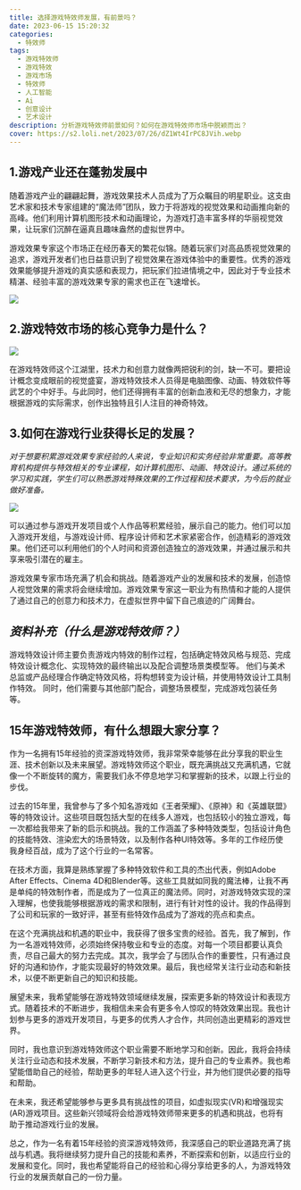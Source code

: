 ```yaml
---
title: 选择游戏特效师发展，有前景吗？
date: 2023-06-15 15:20:32
categories:
  - 特效师
tags:
  - 游戏特效师
  - 游戏特效
  - 游戏市场
  - 特效师
  - 人工智能
  - Ai
  - 创意设计
  - 艺术设计
description: 分析游戏特效师前景如何？如何在游戏特效师市场中脱颖而出？
cover: https://s2.loli.net/2023/07/26/dZ1Wt4IrPC8JVih.webp
---
```



## 1.游戏产业还在蓬勃发展中

随着游戏产业的翩翩起舞，游戏效果技术人员成为了万众瞩目的明星职业。这支由艺术家和技术专家组建的“魔法师”团队，致力于将游戏的视觉效果和动画推向新的高峰。他们利用计算机图形技术和动画理论，为游戏打造丰富多样的华丽视觉效果，让玩家们沉醉在逼真且趣味盎然的虚拟世界中。

游戏效果专家这个市场正在经历春天的繁花似锦。随着玩家们对高品质视觉效果的追求，游戏开发者们也日益意识到了视觉效果在游戏体验中的重要性。优秀的游戏效果能够提升游戏的真实感和表现力，把玩家们拉进情境之中，因此对于专业技术精湛、经验丰富的游戏效果专家的需求也正在飞速增长。

![](https://s2.loli.net/2023/07/26/dZ1Wt4IrPC8JVih.webp)

## 2.游戏特效市场的核心竞争力是什么？

![](https://s2.loli.net/2023/07/26/TBesSYZDQlfMchX.png)

在游戏特效师这个江湖里，技术力和创意力就像两把锐利的剑，缺一不可。要把设计概念变成眼前的视觉盛宴，游戏特效技术人员得是电脑图像、动画、特效软件等武艺的个中好手。与此同时，他们还得拥有丰富的创新血液和无尽的想象力，才能根据游戏的实际需求，创作出独特且引人注目的神奇特效。

## 3.如何在游戏行业获得长足的发展？

*对于想要积累游戏效果专家经验的人来说，专业知识和实务经验非常重要。高等教育机构提供与特效相关的专业课程，如计算机图形、动画、特效设计。通过系统的学习和实践，学生们可以熟悉游戏特殊效果的工作过程和技术要求，为今后的就业做好准备。*

![](https://s2.loli.net/2023/07/26/CdUjRl3DWfoz6r9.png)

可以通过参与游戏开发项目或个人作品等积累经验，展示自己的能力。他们可以加入游戏开发组，与游戏设计师、程序设计师和艺术家紧密合作，创造精彩的游戏效果。他们还可以利用他们的个人时间和资源创造独立的游戏效果，并通过展示和共享来吸引潜在的雇主。

游戏效果专家市场充满了机会和挑战。随着游戏产业的发展和技术的发展，创造惊人视觉效果的需求将会继续增加。游戏效果专家这一职业为有热情和才能的人提供了通过自己的创意力和技术力，在虚拟世界中留下自己痕迹的广阔舞台。

## *资料补充（什么是游戏特效师？）*

游戏特效设计师主要负责游戏内特效的制作过程，包括确定特效风格与规范、完成特效设计概念化、实现特效的最终输出以及配合调整场景类模型等。 他们与美术总监或产品经理合作确定特效风格，将构想转变为设计稿，并使用特效设计工具制作特效。 同时，他们需要与其他部门配合，调整场景模型，完成游戏包装任务等。

## 15年游戏特效师，有什么想跟大家分享？

作为一名拥有15年经验的资深游戏特效师，我非常荣幸能够在此分享我的职业生涯、技术创新以及未来展望。游戏特效师这个职业，既充满挑战又充满机遇，它就像一个不断旋转的魔方，需要我们永不停息地学习和掌握新的技术，以跟上行业的步伐。

过去的15年里，我曾参与了多个知名游戏如《王者荣耀》、《原神》和《英雄联盟》等的特效设计。这些项目既包括大型的在线多人游戏，也包括较小的独立游戏，每一次都给我带来了新的启示和挑战。我的工作涵盖了多种特效类型，包括设计角色的技能特效、渲染宏大的场景特效，以及制作各种UI特效等。多年的工作经历使我身经百战，成为了这个行业的一名常客。

在技术方面，我算是熟练掌握了多种特效软件和工具的杰出代表，例如Adobe After Effects、Cinema 4D和Blender等。这些工具就如同我的魔法棒，让我不再是单纯的特效制作者，而是成为了一位真正的魔法师。同时，对游戏特效实现的深入理解，也使我能够根据游戏的需求和限制，进行有针对性的设计。我的作品得到了公司和玩家的一致好评，甚至有些特效作品成为了游戏的亮点和卖点。

在这个充满挑战和机遇的职业中，我获得了很多宝贵的经验。首先，我了解到，作为一名游戏特效师，必须始终保持敬业和专业的态度。对每一个项目都要认真负责，尽自己最大的努力去完成。其次，我学会了与团队合作的重要性，只有通过良好的沟通和协作，才能实现最好的特效效果。最后，我也经常关注行业动态和新技术，以便不断更新自己的知识和技能。

展望未来，我希望能够在游戏特效领域继续发展，探索更多新的特效设计和表现方式。随着技术的不断进步，我相信未来会有更多令人惊叹的特效效果出现。我也计划参与更多的游戏开发项目，与更多的优秀人才合作，共同创造出更精彩的游戏世界。

同时，我也意识到游戏特效师这个职业需要不断地学习和创新。因此，我将会持续关注行业动态和技术发展，不断学习新技术和方法，提升自己的专业素养。我也希望能借助自己的经验，帮助更多的年轻人进入这个行业，并为他们提供必要的指导和帮助。

在未来，我还希望能够参与更多具有挑战性的项目，如虚拟现实(VR)和增强现实(AR)游戏项目。这些新兴领域将会给游戏特效师带来更多的机遇和挑战，也将有助于推动游戏行业的发展。

总之，作为一名有着15年经验的资深游戏特效师，我深感自己的职业道路充满了挑战与机遇。我将继续努力提升自己的技能和素养，不断探索和创新，以适应行业的发展和变化。同时，我也希望能将自己的经验和心得分享给更多的人，为游戏特效行业的发展贡献自己的一份力量。

